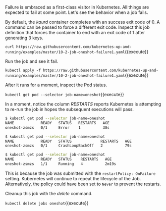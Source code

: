 Failure is embraced as a first-class visitor in Kubernetes. All things are expected to fail at some point. Let's see the behavior when a job fails.

By default, the _kaurd_ container completes with an success exit code of 0. A command can be passed to force a different exit code. Inspect this job definition that forces the container to end with an exit code of 1 after generating 3 keys.

`curl https://raw.githubusercontent.com/kubernetes-up-and-running/examples/master/10-2-job-oneshot-failure1.yaml`{{execute}}

Run the job and see it fail.

`kubectl apply -f https://raw.githubusercontent.com/kubernetes-up-and-running/examples/master/10-2-job-oneshot-failure1.yaml`{{execute}}

After it runs for a moment, inspect the Pod status.

`kubectl get pod --selector job-name=oneshot`{{execute}}

In a moment, notice the column _RESTARTS_ reports Kubernetes is attempting to re-run the job in hopes the subsequent executions will pass. 

```bash
$ kubectl get pod --selector job-name=oneshot
NAME            READY   STATUS   RESTARTS   AGE
oneshot-zsmzs   0/1     Error    1          38s
```
```bash
$ kubectl get pod --selector job-name=oneshot
NAME            READY   STATUS             RESTARTS   AGE
oneshot-zsmzs   0/1     CrashLoopBackOff   2          79s
```
```bash
$ kubectl get pod --selector job-name=oneshot
NAME            READY   STATUS    RESTARTS   AGE
oneshot-zsmzs   1/1     Running   4          2m19s
```

This is because the job was submitted with the `restartPolicy: OnFailure` setting. Kubernetes will continue to repeat the lifecycle of the Job. Alternatively, the policy could have been set to `Never` to prevent the restarts.

Cleanup this job with the _delete_ command.

`kubectl delete jobs oneshot`{{execute}}
